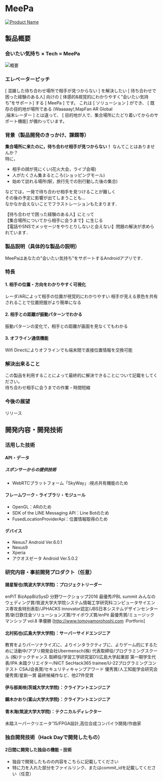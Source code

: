 # MeePa

[![Product Name](https://raw.github.com/GabLeRoux/WebMole/master/ressources/WebMole_Youtube_Video.png)](https://www.youtube.com/channel/UC4PtjOfZTbVp9DwtJv82Lzg)

## 製品概要
### 会いたい気持ち × Tech = MeePa

![概要](https://user-images.githubusercontent.com/32015564/32140042-5d7172aa-bc96-11e7-823b-fe2fc3c67131.png)

### エレベーターピッチ
[ 混雑した待ち合わせ場所で相手が見つからない ] を解決したい
[ 待ち合わせで困った経験のある人] 向けの
[ 体感的&視覚的にわかりやすく”会いたい気持ち”をサポート] する
[ MeePa ] です。 これは [ ソリューション ] ができ、
[ 既存の目的地が場所である (Waaaaay!,MapFan AR Global  
,端末レーダー ] とは違って、
[ 目的地が人で、集合場所にたどり着いてからのサポート機能] が備わっています。

### 背景（製品開発のきっかけ、課題等）
**集合場所に来たのに，待ち合わせ相手が見つからない！**
なんてことはありませんか？  
特に，  
* 相手の顔が見にくい(花火大会，ライブ会場)
* 人がたくさん集まるところ(ショッピングモール)
* 始めて訪れる場所(駅，旅行先での別行動した後の集合)  

などでは，一発で待ち合わせ相手を見つけることが難しく  
その後の予定に影響が出てしまうことも...  
なかなか会えないことでフラストレーションもたまります．

【待ち合わせで困った経験のある人】にとって  
【集合場所についてから相手に会うまで】に生じる  
【電話やSNSでメッセージをやりとりしないと会えない】問題の解決が求められています．  

### 製品説明（具体的な製品の説明）
MeePaはあなたの"会いたい気持ち"をサポートするAndroidアプリです．


### 特長

#### 1. 相手の位置・方向をわかりやすく可視化
レーダ/ARによって相手の位置が視覚的にわかりやすい
相手が見える景色を共有されることで位置把握がより簡単になる

#### 2. 相手との距離が振動パターンでわかる
振動パターンの変化で，相手との距離が画面を見なくてもわかる

#### 3. オフライン通信機能
Wifi Directによりオフラインでも端末間で直接位置情報を交換可能


### 解決出来ること
この製品を利用することによって最終的に解決できることについて記載をしてください。  
待ち合わせ相手に会うまでの作業・時間短縮  


### 今後の展望
リリース

## 開発内容・開発技術
### 活用した技術


#### API・データ
##### スポンサーからの提供技術
* WebRTCプラットフォーム「SkyWay」:視点共有機能のため


#### フレームワーク・ライブラリ・モジュール
* OpenGL：ARのため
* SDK of the LINE Messaging API：Line Botのため
* FusedLocationProviderApi：位置情報取得のため

#### デバイス
* Nexus7 Android Ver.6.0.1
* Nexus9
* Xperia
* アクオスゼータ Android Ver.5.0.2

### 研究内容・事前開発プロダクト（任意）

#### 諸星智也(筑波大学大学院)：プロジェクトリーダー
enPiT BizAppBizSysD 分野ワークショップ2016 最優秀/PBL summit みんなのウェディング賞/筑波大学大学院システム情報工学研究科コンピュータサイエンス専攻長特別表彰/JPHACKS innovator認定/JBS日本システムデザインセンター賞/新日鉄住金ソリューションズ賞/サイボウズ賞/enPit 最優秀賞/ミュージックマンシップ vol.8 準優勝
[http://www.tomoyamorohoshi.com :Portforio]

#### 北村拓也(広島大学大学院)：サーバーサイドエンジニア
教育をよりパーソナライズに、よりインタラクティブに、よりゲーム的にするために活動中/アプリ開発会社Ubermensch(株) 代表取締役/プログラミングスクール (株)テックチャンス 取締役/学習工学研究室D1/広島大学起業部 第一期学生代表/IPA 未踏クリエイター/NICT SecHack365 trainee/U-22プログラミングコンテスト CSAJ会長賞/セキュリティキャンプアワード 優秀賞/人工知能学会研究会優秀賞/星新一賞 最終候補作など、他27件受賞

#### 伊与部美咲(茨城大学大学院)：クライアントエンジニア
#### 鏑木かおり(富山大学大学院)：クライアントエンジニア
#### 青木海(筑波大学大学院)：テクニカルディレクター
未踏スーパークリエータ'15/FPGA設計,高位合成コンパイラ開発/作曲家


### 独自開発技術（Hack Dayで開発したもの）
#### 2日間に開発した独自の機能・技術
* 独自で開発したものの内容をこちらに記載してください
* 特に力を入れた部分をファイルリンク、またはcommit_idを記載してください（任意）
